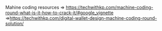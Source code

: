 Mahine coding resources
=> https://techwithkp.com/machine-coding-round-what-is-it-how-to-crack-it/#google_vignette
=>https://techwithkp.com/digital-wallet-design-machine-coding-round-solution/
